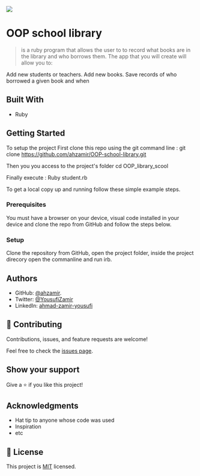 ![](https://img.shields.io/badge/Microverse-blueviolet)

# OOP school library

> is a ruby program that allows the user to to record what books are in the library and who borrows them. The app that you will create will allow you to:

Add new students or teachers.
Add new books.
Save records of who borrowed a given book and when


## Built With 

- Ruby


## Getting Started

To setup the project First clone this repo using the git command line :
git clone https://github.com/ahzamir/OOP-school-library.git

Then you you access to the project's folder
cd OOP_library_scool

Finally execute :
Ruby student.rb


To get a local copy up and running follow these simple example steps.

### Prerequisites

You must have a browser on your device, visual code installed in your device and clone the repo from GitHub and follow the steps below.

### Setup

Clone the repository from GitHub, open the project folder, inside the project direcory open the commanline and run irb.

## Authors

- GitHub: [@ahzamir](https://github.com/ahzamir).
- Twitter: [@YousufiZamir](https://twitter.com/YousufiZamir)
- LinkedIn: [ahmad-zamir-yousufi](https://www.linkedin.com/in/ahzamir/)

## 🤝 Contributing

Contributions, issues, and feature requests are welcome!

Feel free to check the [issues page](../../issues/).

## Show your support

Give a ⭐️ if you like this project!

## Acknowledgments

- Hat tip to anyone whose code was used
- Inspiration
- etc

## 📝 License

This project is [MIT](./MIT.md) licensed.
